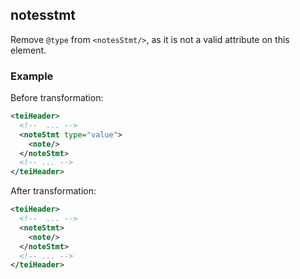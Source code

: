 ## notesstmt
Remove ```@type``` from ```<notesStmt/>```, as it is not a valid attribute on this element.

### Example
Before transformation:
```xml
<teiHeader>
  <!--  ... -->
  <noteStmt type="value">
    <note/>
  </noteStmt>
  <!-- ... -->
</teiHeader>
```

After transformation:
```xml
<teiHeader>
  <!--  ... -->
  <noteStmt>
    <note/>
  </noteStmt>
  <!-- ... -->
</teiHeader>
```
